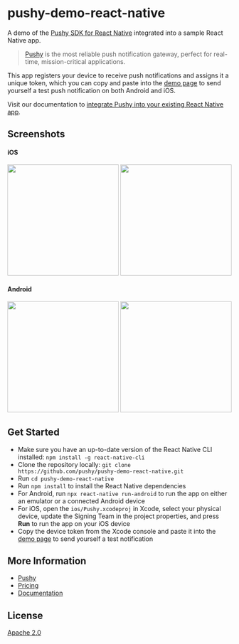 # pushy-demo-react-native

A demo of the [Pushy SDK for React Native](https://github.com/pushy/pushy-react-native) integrated into a sample React Native app.

> [Pushy](https://pushy.me/) is the most reliable push notification gateway, perfect for real-time, mission-critical applications.

This app registers your device to receive push notifications and assigns it a unique token, which you can copy and paste into the [demo page](https://pushy.me/docs/resources/demo) to send yourself a test push notification on both Android and iOS.

Visit our documentation to [integrate Pushy into your existing React Native app](https://pushy.me/docs/additional-platforms/react-native).

## Screenshots

#### iOS

<img src="src/img/1.png" width="250"> <img src="src/img/2.png" width="250"> 

#### Android

<img src="src/img/3.png" width="250"> <img src="src/img/4.png" width="250">

## Get Started

* Make sure you have an up-to-date version of the React Native CLI installed: `npm install -g react-native-cli`
* Clone the repository locally: `git clone https://github.com/pushy/pushy-demo-react-native.git`
* Run `cd pushy-demo-react-native`
* Run `npm install` to install the React Native dependencies
* For Android, run `npx react-native run-android` to run the app on either an emulator or a connected Android device
* For iOS, open the `ios/Pushy.xcodeproj` in Xcode, select your physical device, update the Signing Team in the project properties, and press **Run** to run the app on your iOS device
* Copy the device token from the Xcode console and paste it into the [demo page](https://pushy.me/docs/resources/demo) to send yourself a test notification

## More Information

* [Pushy](https://pushy.me/)
* [Pricing](https://pushy.me/pricing)
* [Documentation](https://pushy.me/docs)

## License

[Apache 2.0](LICENSE)
